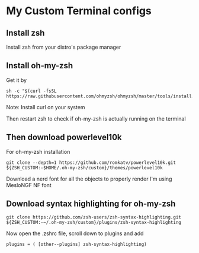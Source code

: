 # My Custom Terminal configs

## Install zsh

Install zsh from your distro's package manager

## Install oh-my-zsh

Get it by

```
sh -c "$(curl -fsSL https://raw.githubusercontent.com/ohmyzsh/ohmyzsh/master/tools/install.sh)"
```

Note: Install curl on your system

Then restart zsh to check if oh-my-zsh is actually running on the terminal

## Then download powerlevel10k

For oh-my-zsh installation 

```
git clone --depth=1 https://github.com/romkatv/powerlevel10k.git ${ZSH_CUSTOM:-$HOME/.oh-my-zsh/custom}/themes/powerlevel10k
```

Download a nerd font for all the objects to properly render
I'm using MesloNGF NF font

## Download syntax highlighting for oh-my-zsh

```
git clone https://github.com/zsh-users/zsh-syntax-highlighting.git ${ZSH_CUSTOM:-~/.oh-my-zsh/custom}/plugins/zsh-syntax-highlighting
```

Now open the .zshrc file, scroll down to plugins and add

``` 
plugins = ( [other--plugins] zsh-syntax-highlighting)

```

